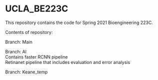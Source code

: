 # UCLA_BE223C
This repository contains the code for Spring 2021 Bioengineering 223C. 

Contents of repository:



Branch: Main




Branch: Al\
  Contains faster RCNN pipeline\
  Retinanet pipeline that includes evaluation and error analysis


Branch: Keane_temp

